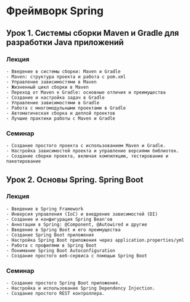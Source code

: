 

# Фреймворк Spring

## Урок 1. Системы сборки Maven и Gradle для разработки Java приложений
### Лекция
    - Введение в системы сборки: Maven и Gradle
    - Maven: структура проекта и работа с pom.xml
    - Управление зависимостями в Maven
    - Жизненный цикл сборки в Maven
    - Переход от Maven к Gradle: основные отличия и преимущества
    - Создание и настройка задач в Gradle
    - Управление зависимостями в Gradle
    - Работа с многомодульными проектами в Gradle
    - Автоматическая сборка и деплой проектов
    - Лучшие практики работы с Maven и Gradle

### Семинар
    - Создание простого проекта с использованием Maven и Gradle.
    - Настройка зависимостей проекта и управление версиями библиотек.
    - Создание сборки проекта, включая компиляцию, тестирование и пакетирование

## Урок 2. Основы Spring. Spring Boot
### Лекция
    - Введение в Spring Framework
    - Инверсия управления (IoC) и внедрение зависимостей (DI)
    - Создание и конфигурация Spring Bean'ов
    - Аннотации в Spring: @Component, @Autowired и другие
    - Введение в Spring Boot и его преимущества
    - Создание Spring Boot приложения
    - Настройка Spring Boot приложения через application.properties/yml
    - Работа с профилями в Spring Boot
    - Понимание Spring Boot Autoconfiguration
    - Создание простого веб-сервиса с помощью Spring Boot

### Семинар
    - Создание простого Spring Boot приложения.
    - Настройка и использование Spring Dependency Injection.
    - Создание простого REST контроллера.